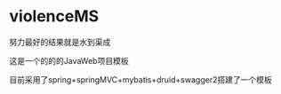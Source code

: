 # violenceMS
努力最好的结果就是水到渠成

这是一个的的的JavaWeb项目模板


目前采用了spring+springMVC+mybatis+druid+swagger2搭建了一个模板
